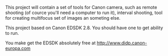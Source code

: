 This project will contain a set of tools for Canon camera, such as remote shooting (of cource you'll need a computer to run it), interval shooting, tool for creating multifocus set of images an someting else.

This project based on Canon EDSDK 2.8. You should have one to get ability to run.

You make get the EDSDK absolutely free at http://www.didp.canon-europa.com